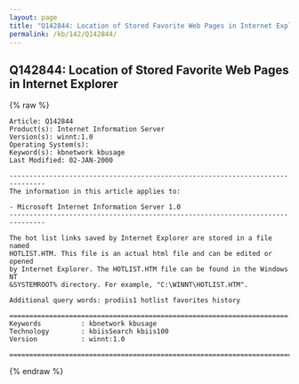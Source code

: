 ```yaml
---
layout: page
title: "Q142844: Location of Stored Favorite Web Pages in Internet Explorer"
permalink: /kb/142/Q142844/
---
```


## Q142844: Location of Stored Favorite Web Pages in Internet Explorer

{% raw %}

	Article: Q142844
	Product(s): Internet Information Server
	Version(s): winnt:1.0
	Operating System(s): 
	Keyword(s): kbnetwork kbusage
	Last Modified: 02-JAN-2000
	
	-------------------------------------------------------------------------------
	The information in this article applies to:
	
	- Microsoft Internet Information Server 1.0 
	-------------------------------------------------------------------------------
	
	The hot list links saved by Internet Explorer are stored in a file named
	HOTLIST.HTM. This file is an actual html file and can be edited or opened
	by Internet Explorer. The HOTLIST.HTM file can be found in the Windows NT
	&SYSTEMROOT% directory. For example, "C:\WINNT\HOTLIST.HTM".
	
	Additional query words: prodiis1 hotlist favorites history
	
	======================================================================
	Keywords          : kbnetwork kbusage 
	Technology        : kbiisSearch kbiis100
	Version           : winnt:1.0
	
	=============================================================================
	

{% endraw %}
